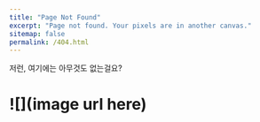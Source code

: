 ```yaml
---
title: "Page Not Found"
excerpt: "Page not found. Your pixels are in another canvas."
sitemap: false
permalink: /404.html
---
```


 저런, 여기에는 아무것도 없는걸요?
# ![](image url here)
